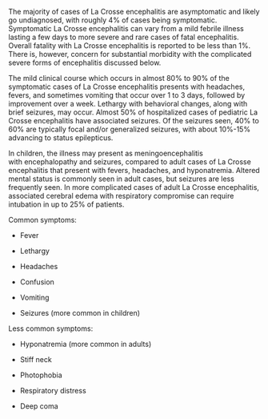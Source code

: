 The majority of cases of La Crosse encephalitis are asymptomatic and likely go undiagnosed, with roughly 4% of cases being symptomatic. Symptomatic La Crosse encephalitis can vary from a mild febrile illness lasting a few days to more severe and rare cases of fatal encephalitis. Overall fatality with La Crosse encephalitis is reported to be less than 1%. There is, however, concern for substantial morbidity with the complicated severe forms of encephalitis discussed below.

The mild clinical course which occurs in almost 80% to 90% of the symptomatic cases of La Crosse encephalitis presents with headaches, fevers, and sometimes vomiting that occur over 1 to 3 days, followed by improvement over a week. Lethargy with behavioral changes, along with brief seizures, may occur. Almost 50% of hospitalized cases of pediatric La Crosse encephalitis have associated seizures. Of the seizures seen, 40% to 60% are typically focal and/or generalized seizures, with about 10%-15% advancing to status epilepticus.

In children, the illness may present as meningoencephalitis with encephalopathy and seizures, compared to adult cases of La Crosse encephalitis that present with fevers, headaches, and hyponatremia. Altered mental status is commonly seen in adult cases, but seizures are less frequently seen. In more complicated cases of adult La Crosse encephalitis, associated cerebral edema with respiratory compromise can require intubation in up to 25% of patients.

Common symptoms:

- Fever

- Lethargy

- Headaches

- Confusion

- Vomiting

- Seizures (more common in children)

Less common symptoms:

- Hyponatremia (more common in adults)

- Stiff neck

- Photophobia

- Respiratory distress

- Deep coma